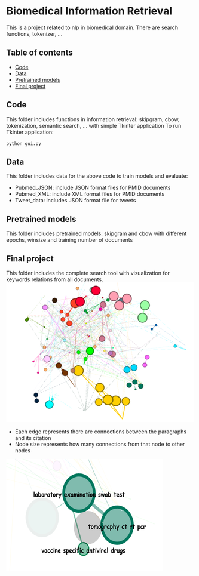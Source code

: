 # Biomedical Information Retrieval
This is a project related to nlp in biomedical domain. There are search functions, tokenizer, ...
## Table of contents
* [Code](#code)
* [Data](#data)
* [Pretrained models](#pretrained-models)
* [Final project](#final-project)
## Code
This folder includes functions in information retrieval: skipgram, cbow, tokenization, semantic search, ... with simple Tkinter application
To run Tkinter application:
```
python gui.py
```
## Data
This folder includes data for the above code to train models and evaluate:
* Pubmed_JSON: include JSON format files for PMID documents
* Pubmed_XML: include XML format files for PMID documents
* Tweet_data: includes JSON format file for tweets
## Pretrained models
This folder includes pretrained models: skipgram and cbow with different epochs, winsize and training number of documents
## Final project
This folder includes the complete search tool with visualization for keywords relations from all documents.
![plot](https://github.com/ngogiahan149/biomedical-information-retrieval/blob/c91b62c6748d5741668c02de5cc6b9dc7c4cf0b7/Final%20project/graph_overall.png)
* Each edge represents there are connections between the paragraphs and its citation
* Node size represents how many connections from that node to other nodes

![plot_2](https://github.com/ngogiahan149/biomedical-information-retrieval/blob/c91b62c6748d5741668c02de5cc6b9dc7c4cf0b7/Final%20project/relation.png)

